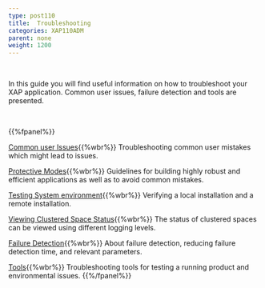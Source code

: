 ```yaml
---
type: post110
title:  Troubleshooting
categories: XAP110ADM
parent: none
weight: 1200
---
```


<br>

In this guide you will find useful information on how to troubleshoot your XAP application. Common user issues, failure detection and tools are presented.

<br>

 {{%fpanel%}}

[Common user Issues](./troubleshooting-common-user-issues.html){{%wbr%}}
Troubleshooting common user mistakes which might lead to issues.

[Protective Modes](./troubleshooting-protective-modes.html){{%wbr%}}
Guidelines for building highly  robust and efficient applications as well as to avoid common mistakes.

[Testing System environment](./troubleshooting-testing-system-environment.html){{%wbr%}}
Verifying a local installation and a remote installation.

[Viewing Clustered Space Status](./troubleshooting-viewing-clustered-space-status.html){{%wbr%}}
The status of clustered spaces can be viewed using different logging levels.

[Failure Detection](./troubleshooting-failure-detection.html){{%wbr%}}
About failure detection, reducing failure detection time, and relevant parameters.

[Tools](./troubleshooting-tools.html){{%wbr%}}
Troubleshooting tools for testing a running product and environmental issues.
{{%/fpanel%}}
